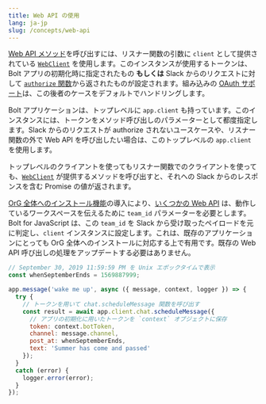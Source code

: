 ```yaml
---
title: Web API の使用
lang: ja-jp
slug: /concepts/web-api
---
```


[Web API メソッド](https://api.slack.com/methods)を呼び出すには、リスナー関数の引数に `client` として提供されている [`WebClient`](https://tools.slack.dev/node-slack-sdk/web-api) を使用します。このインスタンスが使用するトークンは、Bolt アプリの初期化時に指定されたもの <b>もしくは</b> Slack からのリクエストに対して [`authorize` 関数](/concepts/authorization)から返されたものが設定されます。組み込みの [OAuth サポート](/concepts/authenticating-oauth)は、この後者のケースをデフォルトでハンドリングします。

Bolt アプリケーションは、トップレベルに `app.client` も持っています。このインスタンスには、トークンをメソッド呼び出しのパラメーターとして都度指定します。Slack からのリクエストが authorize されないユースケースや、リスナー関数の外で Web API を呼び出したい場合は、このトップレベルの `app.client` を使用します。

トップレベルのクライアントを使ってもリスナー関数でのクライアントを使っても、[`WebClient`](https://tools.slack.dev/node-slack-sdk/web-api) が提供するメソッドを呼び出すと、それへの Slack からのレスポンスを含む Promise の値が返されます。

[OrG 全体へのインストール機能](https://api.slack.com/enterprise/apps)の導入により、[いくつかの Web API](https://api.slack.com/enterprise/apps/changes-apis#methods) は、動作しているワークスペースを伝えるために `team_id` パラメーターを必要とします。Bolt for JavaScript は、この `team_id` を Slack から受け取ったペイロードを元に判定し、`client` インスタンスに設定します。これは、既存のアプリケーションにとっても OrG 全体へのインストールに対応する上で有用です。既存の Web API 呼び出しの処理をアップデートする必要はありません。

```javascript
// September 30, 2019 11:59:59 PM を Unix エポックタイムで表示
const whenSeptemberEnds = 1569887999;

app.message('wake me up', async ({ message, context, logger }) => {
  try {
    // トークンを用いて chat.scheduleMessage 関数を呼び出す
    const result = await app.client.chat.scheduleMessage({
      // アプリの初期化に用いたトークンを `context` オブジェクトに保存
      token: context.botToken,
      channel: message.channel,
      post_at: whenSeptemberEnds,
      text: 'Summer has come and passed'
    });
  }
  catch (error) {
    logger.error(error);
  }
});
```